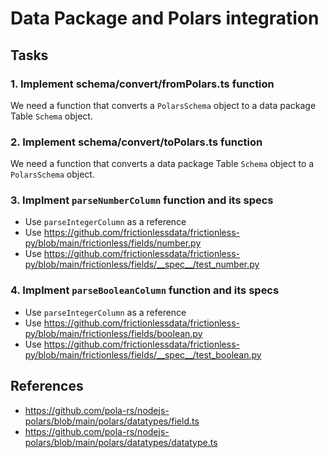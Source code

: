 # Data Package and Polars integration

## Tasks

### 1. Implement schema/convert/fromPolars.ts function

We need a function that converts a `PolarsSchema` object to a data package Table `Schema` object.

### 2. Implement schema/convert/toPolars.ts function

We need a function that converts a data package Table `Schema` object to a `PolarsSchema` object.

### 3. Implment `parseNumberColumn` function and its specs

- Use `parseIntegerColumn` as a reference
- Use https://github.com/frictionlessdata/frictionless-py/blob/main/frictionless/fields/number.py
- Use https://github.com/frictionlessdata/frictionless-py/blob/main/frictionless/fields/__spec__/test_number.py

### 4. Implment `parseBooleanColumn` function and its specs

- Use `parseIntegerColumn` as a reference
- Use https://github.com/frictionlessdata/frictionless-py/blob/main/frictionless/fields/boolean.py
- Use https://github.com/frictionlessdata/frictionless-py/blob/main/frictionless/fields/__spec__/test_boolean.py

## References

- https://github.com/pola-rs/nodejs-polars/blob/main/polars/datatypes/field.ts
- https://github.com/pola-rs/nodejs-polars/blob/main/polars/datatypes/datatype.ts

